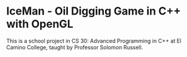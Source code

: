# IceMan - Oil Digging Game in C++ with OpenGL
This is a school project in CS 30: Advanced Programming in C++ at El Camino College, taught by Professor Solomon Russell.
